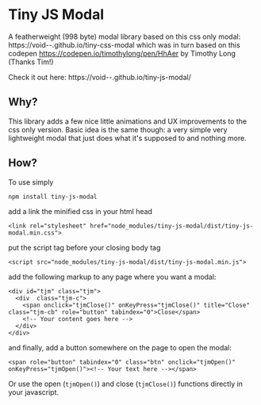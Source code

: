 # Tiny JS Modal

A featherweight (998 byte) modal library based on this css only modal: https://void--.github.io/tiny-css-modal which was in turn based on this codepen https://codepen.io/timothylong/pen/HhAer by Timothy Long (Thanks Tim!)

Check it out here: https://void--.github.io/tiny-js-modal/

## Why?

This library adds a few nice little animations and UX improvements to the css only version. Basic idea is the same though: a very simple very lightweight modal that just does what it's supposed to and nothing more.

## How?

To use simply

`npm install tiny-js-modal`

add a link the minified css in your html head

`<link rel="stylesheet" href="node_modules/tiny-js-modal/dist/tiny-js-modal.min.css">`

put the script tag before your closing body tag

`<script src="node_modules/tiny-js-modal/dist/tiny-js-modal.min.js">`

add the following markup to any page where you want a modal:

```
<div id="tjm" class="tjm">
  <div  class="tjm-c">
    <span onclick="tjmClose()" onKeyPress="tjmClose()" title="Close" class="tjm-cb" role="button" tabindex="0">Close</span>
    <!-- Your content goes here -->
  </div>
</div>
```

and finally, add a button somewhere on the page to open the modal:

`<span role="button" tabindex="0" class="btn" onclick="tjmOpen()" onKeyPress="tjmOpen()"><!-- Your text here --></span>`

Or use the open (`tjmOpen()`) and close (`tjmClose()`) functions directly in your javascript.
